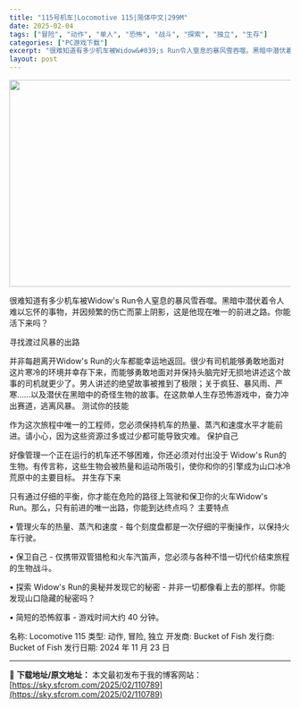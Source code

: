 ```yaml
---
title: "115号机车|Locomotive 115|简体中文|299M"
date: 2025-02-04
tags: ["冒险", "动作", "单人", "恐怖", "战斗", "探索", "独立", "生存"]
categories: ["PC游戏下载"]
excerpt: "很难知道有多少机车被Widow&#039;s Run令人窒息的暴风雪吞噬。黑暗中潜伏着令人难以忘怀的事物，并因频繁的伤亡而蒙上阴影，这是他现在唯一的前进之路。你能活下来吗？ 寻找渡过风暴的出路 并非每趟离开Widow&#039;s Run的火车都能幸运地返回。很少有司机能够勇敢地面对这片寒冷的环境并幸存下来，而能够勇敢&hellip;"
layout: post
---
```


<img class="aligncenter size-full wp-image-110790" src="https://sky.sfcrom.com/wp-content/uploads/2025/02/2025020406505375.webp" alt="" width="660" height="370" />

很难知道有多少机车被Widow's Run令人窒息的暴风雪吞噬。黑暗中潜伏着令人难以忘怀的事物，并因频繁的伤亡而蒙上阴影，这是他现在唯一的前进之路。你能活下来吗？

寻找渡过风暴的出路

并非每趟离开Widow's Run的火车都能幸运地返回。很少有司机能够勇敢地面对这片寒冷的环境并幸存下来，而能够勇敢地面对并保持头脑完好无损地讲述这个故事的司机就更少了。男人讲述的绝望故事被推到了极限；关于疯狂、暴风雨、严寒……以及潜伏在黑暗中的奇怪生物的故事。在这款单人生存恐怖游戏中，奋力冲出赛道，逃离风暴。
测试你的技能

作为这次旅程中唯一的工程师，您必须保持机车的热量、蒸汽和速度水平才能前进。请小心，因为这些资源过多或过少都可能导致灾难。
保护自己

好像管理一个正在运行的机车还不够困难，你还必须对付出没于 Widow's Run的生物。有传言称，这些生物会被热量和运动所吸引，使你和你的引擎成为山口冰冷荒原中的主要目标。
并生存下来

只有通过仔细的平衡，你才能在危险的路径上驾驶和保卫你的火车Widow's Run。那么，只有前进的唯一出路，你能到达终点吗？
主要特点

• 管理火车的热量、蒸汽和速度 - 每个刻度盘都是一次仔细的平衡操作，以保持火车行驶。

• 保卫自己 - 仅携带双管猎枪和火车汽笛声，您必须与各种不惜一切代价结束旅程的生物战斗。

• 探索 Widow's Run的奥秘并发现它的秘密 - 并非一切都像看上去的那样。你能发现山口隐藏的秘密吗？

• 简短的恐怖叙事 - 游戏时间大约 40 分钟。

名称: Locomotive 115
类型: 动作, 冒险, 独立
开发商: Bucket of Fish
发行商: Bucket of Fish
发行日期: 2024 年 11 月 23 日

---
📖 **下载地址/原文地址：** 本文最初发布于我的博客网站：[https://sky.sfcrom.com/2025/02/110789](https://sky.sfcrom.com/2025/02/110789)
